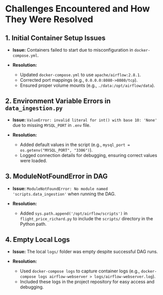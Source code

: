 # Challenges Encountered and How They Were Resolved

## 1. Initial Container Setup Issues

* **Issue:** Containers failed to start due to misconfiguration in `docker-compose.yml`.
* **Resolution:**

  * Updated `docker-compose.yml` to use `apache/airflow:2.8.1`.
  * Corrected port mappings (e.g., `0.0.0.0:8080->8080/tcp`).
  * Ensured proper volume mounts (e.g., `./data:/opt/airflow/data`).

## 2. Environment Variable Errors in `data_ingestion.py`

* **Issue:** `ValueError: invalid literal for int() with base 10: 'None'` due to missing `MYSQL_PORT` in `.env` file.
* **Resolution:**

  * Added default values in the script (e.g., `mysql_port = os.getenv("MYSQL_PORT", "3306")`).
  * Logged connection details for debugging, ensuring correct values were loaded.

## 3. ModuleNotFoundError in DAG

* **Issue:** `ModuleNotFoundError: No module named 'scripts.data_ingestion'` when running the DAG.
* **Resolution:**

  * Added `sys.path.append('/opt/airflow/scripts')` in `flight_price_richard.py` to include the `scripts/` directory in the Python path.

## 4. Empty Local Logs

* **Issue:** The local `logs/` folder was empty despite successful DAG runs.
* **Resolution:**

  * Used `docker-compose logs` to capture container logs (e.g., `docker-compose logs airflow-webserver > logs/airflow-webserver.log`).
  * Included these logs in the project repository for easy access and debugging.
